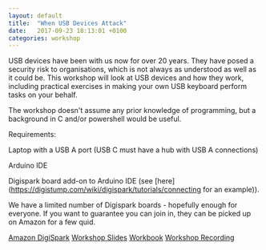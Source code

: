 ```yaml
---
layout: default
title:  "When USB Devices Attack"
date:   2017-09-23 18:13:01 +0100
categories: workshop
---
```

USB devices have been with us now for over 20 years. They have posed a security risk to organisations, which is not always as understood as well as it could be. This workshop will look at USB devices and how they work, including practical exercises in making your own USB keyboard perform tasks on your behalf.

The workshop doesn't assume any prior knowledge of programming, but a background in C and/or powershell would be useful.

Requirements:

Laptop with a USB A port (USB C must have a hub with USB A connections)

Arduino IDE

Digispark board add-on to Arduino IDE (see [here](https://digistump.com/wiki/digispark/tutorials/connecting for an example)).

We have a limited number of Digispark boards - hopefully enough for everyone. If you want to guarantee you can join in, they can be picked up on Amazon for a few quid.

[Amazon DigiSpark](https://www.amazon.co.uk/Digispark-Kickstarter-ATTINY85-Development-Arduino/dp/B01FRZVWYA/ref=sr_1_1?ie=UTF8&qid=1504185874&sr=8-1&keywords=digispark)
[Workshop Slides](http://blog.manchestergreyhats.co.uk/files/when_usb_devices_attack/whenUSBDevicesAttack-Slides-MGH.pdf)
[Workbook](http://blog.manchestergreyhats.co.uk/files/when_usb_devices_attack/whenUSBDevicesAttack-Workbook-MGH.pdf)
[Workshop Recording](https://www.youtube.com/watch?v=URYq8DHUw2A&t=1s)

